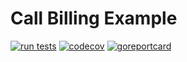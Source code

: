 # Call Billing Example

[![run tests](https://github.com/zenthangplus/call-billing-example/actions/workflows/ci.yaml/badge.svg?branch=main)](https://github.com/zenthangplus/call-billing-example/actions/workflows/ci.yaml)
[![codecov](https://codecov.io/gh/zenthangplus/call-billing-example/branch/main/graph/badge.svg)](https://codecov.io/gh/zenthangplus/call-billing-example)
[![goreportcard](https://goreportcard.com/badge/github.com/zenthangplus/call-billing-example)](https://goreportcard.com/report/github.com/zenthangplus/call-billing-example)

